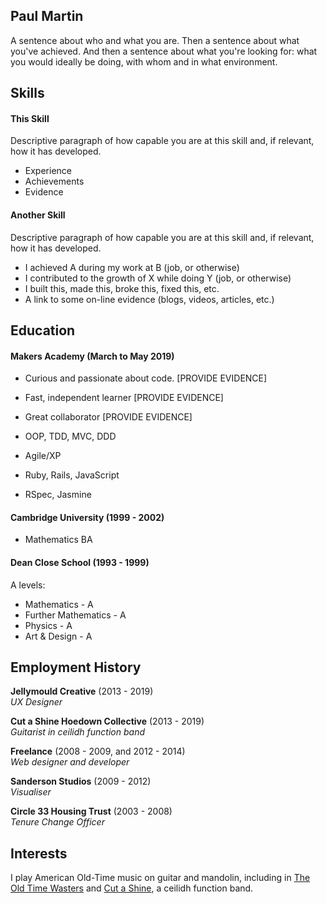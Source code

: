 ## Paul Martin

A sentence about who and what you are. Then a sentence about what you've achieved. And then a sentence about what you're looking for: what you would ideally be doing, with whom and in what environment.

## Skills

#### This Skill

Descriptive paragraph of how capable you are at this skill and, if relevant, how it has developed.

- Experience
- Achievements
- Evidence

#### Another Skill

Descriptive paragraph of how capable you are at this skill and, if relevant, how it has developed.

- I achieved A during my work at B (job, or otherwise)
- I contributed to the growth of X while doing Y (job, or otherwise)
- I built this, made this, broke this, fixed this, etc.
- A link to some on-line evidence (blogs, videos, articles, etc.)

## Education

#### Makers Academy (March to May 2019)

- Curious and passionate about code. [PROVIDE EVIDENCE]
- Fast, independent learner [PROVIDE EVIDENCE]
- Great collaborator [PROVIDE EVIDENCE]

- OOP, TDD, MVC, DDD
- Agile/XP
- Ruby, Rails, JavaScript
- RSpec, Jasmine

#### Cambridge University (1999 - 2002)

- Mathematics BA

#### Dean Close School (1993 - 1999)

A levels:
- Mathematics - A
- Further Mathematics - A
- Physics - A
- Art & Design - A

## Employment History

**Jellymould Creative** (2013 - 2019)  
*UX Designer*

**Cut a Shine Hoedown Collective** (2013 - 2019)  
*Guitarist in ceilidh function band*

**Freelance** (2008 - 2009, and 2012 - 2014)  
*Web designer and developer*

**Sanderson Studios** (2009 - 2012)  
*Visualiser*  

**Circle 33 Housing Trust** (2003 - 2008)  
*Tenure Change Officer*

## Interests

I play American Old-Time music on guitar and mandolin, including in [The Old
Time Wasters] and [Cut a Shine], a ceilidh function band.

[The Old Time Wasters]:http://theoldtimewasters.com
[Cut a Shine]:http://www.cutashine.co.uk
